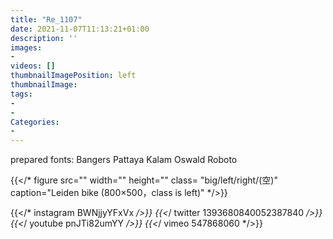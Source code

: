 ```yaml
---
title: "Re_1107"
date: 2021-11-07T11:13:21+01:00
description: ''
images:
-
videos: []
thumbnailImagePosition: left
thumbnailImage:
tags:
-
-
Categories:
-
---
```

prepared fonts:
Bangers Pattaya Kalam
Oswald  Roboto

{{</* figure src="" width="" height="" class= "big/left/right/(空)" caption="Leiden bike (800×500，class is left)" */>}}


{{</* instagram BWNjjyYFxVx */>}}
{{<*/ twitter 1393680840052387840 */>}}
{{<*/ youtube pnJTi82umYY */>}}
{{<*/ vimeo 547868060 */>}}
